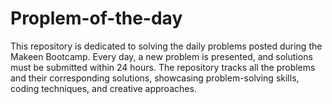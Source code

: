 # Proplem-of-the-day
This repository is dedicated to solving the daily problems posted during the Makeen Bootcamp. Every day, a new problem is presented, and solutions must be submitted within 24 hours. The repository tracks all the problems and their corresponding solutions, showcasing problem-solving skills, coding techniques, and creative approaches.
 
